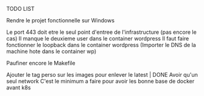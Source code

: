 TODO LIST


Rendre le projet fonctionnelle sur Windows

Le port 443 doit etre le seul point d'entree de l'infrastructure (pas encore le cas)
Il manque le deuxieme user dans le container wordpress
Il faut faire fonctionner le loopback dans le container wordpress (Importer le DNS de la machine hote dans le container wp)

Paufiner encore le Makefile

Ajouter le tag perso sur les images pour enlever le latest | DONE
Avoir qu'un seul network
C'est le minimum a faire pour avoir les bonne base de docker avant k8s
